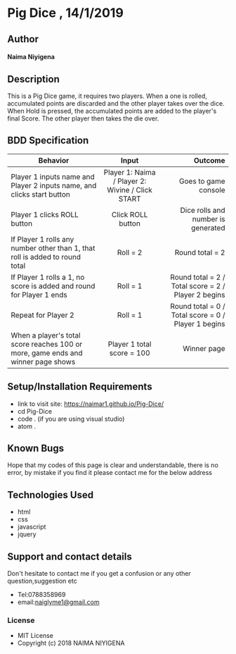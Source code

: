 # Pig Dice , 14/1/2019
## Author
#### **Naima Niyigena**
## Description
This is a Pig Dice game, it requires two players. 
When a one is rolled, accumulated points are discarded and the other player takes over the dice.
When Hold is pressed, the accumulated points are added to the player's final Score.
The other player then takes the die over.
## BDD Specification
| Behavior        | Input           | Outcome  |
| ------------- |:-------------:| -----:|
| Player 1 inputs name and Player 2 inputs name, and clicks start button | Player 1: Naima / Player 2: Wivine / Click START | Goes to game console |
| Player 1 clicks ROLL button | Click ROLL button | Dice rolls and number is generated
| If Player 1 rolls any number other than 1, that roll is added to round total | Roll = 2 | Round total = 2 |
| If Player 1 rolls a 1, no score is added and round for Player 1 ends | Roll = 1 | Round total = 2 / Total score = 2 / Player 2 begins |
| Repeat for Player 2 | Roll = 1 | Round total = 0 / Total score = 0 / Player 1 begins |
| When a player's total score reaches 100 or more, game ends and winner page shows | Player 1 total score = 100 | Winner page |
## Setup/Installation Requirements
* link to visit site: https://naimar1.github.io/Pig-Dice/
* cd Pig-Dice
* code . (if you are using visual studio)
* atom .
## Known Bugs
Hope that my codes of this page is clear and understandable,
there is no error, by mistake if you find it please contact me for the below address
## Technologies Used
 * html
 * css 
 * javascript
 * jquery
## Support and contact details
Don't hesitate to contact me if you get a confusion or any other question,suggestion etc
* Tel:0788358969
* email:naiglyme1@gmail.com
### License
* MIT License
* Copyright (c) 2018 NAIMA NIYIGENA